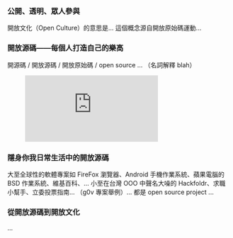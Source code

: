 ### 公開、透明、眾人參與

開放文化（Open Culture）的意思是... 這個概念源自開放原始碼運動...

### 開放源碼——每個人打造自己的樂高

開源碼 / 開放源碼 / 開放原始碼 / open source ... （名詞解釋 blah）

<figure class="video_container">
  <iframe src="https://www.youtube.com/embed/6NhyCXJU-IQ" frameborder="0" allowfullscreen="true"> </iframe>
</figure>

### 隱身你我日常生活中的開放源碼

大至全球性的軟體專案如 FireFox 瀏覽器、Android 手機作業系統、蘋果電腦的 BSD 作業系統、維基百科、... 小至在台灣 OOO 中聲名大噪的 Hackfoldr、求職小幫手、立委投票指南... （g0v 專案舉例）... 都是 open source project ...

### 從開放源碼到開放文化

...